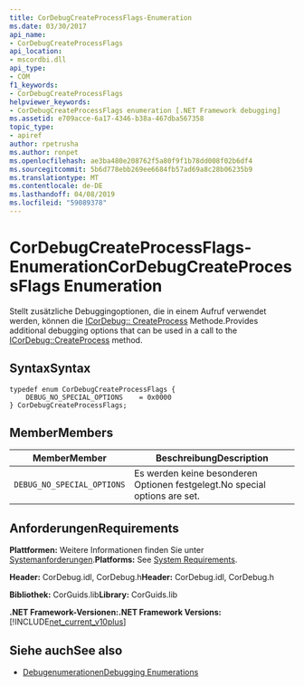 ```yaml
---
title: CorDebugCreateProcessFlags-Enumeration
ms.date: 03/30/2017
api_name:
- CorDebugCreateProcessFlags
api_location:
- mscordbi.dll
api_type:
- COM
f1_keywords:
- CorDebugCreateProcessFlags
helpviewer_keywords:
- CorDebugCreateProcessFlags enumeration [.NET Framework debugging]
ms.assetid: e709acce-6a17-4346-b38a-467dba567358
topic_type:
- apiref
author: rpetrusha
ms.author: ronpet
ms.openlocfilehash: ae3ba480e208762f5a80f9f1b78dd008f02b6df4
ms.sourcegitcommit: 5b6d778ebb269ee6684fb57ad69a8c28b06235b9
ms.translationtype: MT
ms.contentlocale: de-DE
ms.lasthandoff: 04/08/2019
ms.locfileid: "59089378"
---
```

# <a name="cordebugcreateprocessflags-enumeration"></a><span data-ttu-id="01d13-102">CorDebugCreateProcessFlags-Enumeration</span><span class="sxs-lookup"><span data-stu-id="01d13-102">CorDebugCreateProcessFlags Enumeration</span></span>
<span data-ttu-id="01d13-103">Stellt zusätzliche Debuggingoptionen, die in einem Aufruf verwendet werden, können die [ICorDebug:: CreateProcess](../../../../docs/framework/unmanaged-api/debugging/icordebug-createprocess-method.md) Methode.</span><span class="sxs-lookup"><span data-stu-id="01d13-103">Provides additional debugging options that can be used in a call to the [ICorDebug::CreateProcess](../../../../docs/framework/unmanaged-api/debugging/icordebug-createprocess-method.md) method.</span></span>  
  
## <a name="syntax"></a><span data-ttu-id="01d13-104">Syntax</span><span class="sxs-lookup"><span data-stu-id="01d13-104">Syntax</span></span>  
  
```  
typedef enum CorDebugCreateProcessFlags {  
    DEBUG_NO_SPECIAL_OPTIONS    = 0x0000  
} CorDebugCreateProcessFlags;  
```  
  
## <a name="members"></a><span data-ttu-id="01d13-105">Member</span><span class="sxs-lookup"><span data-stu-id="01d13-105">Members</span></span>  
  
|<span data-ttu-id="01d13-106">Member</span><span class="sxs-lookup"><span data-stu-id="01d13-106">Member</span></span>|<span data-ttu-id="01d13-107">Beschreibung</span><span class="sxs-lookup"><span data-stu-id="01d13-107">Description</span></span>|  
|------------|-----------------|  
|`DEBUG_NO_SPECIAL_OPTIONS`|<span data-ttu-id="01d13-108">Es werden keine besonderen Optionen festgelegt.</span><span class="sxs-lookup"><span data-stu-id="01d13-108">No special options are set.</span></span>|  
  
## <a name="requirements"></a><span data-ttu-id="01d13-109">Anforderungen</span><span class="sxs-lookup"><span data-stu-id="01d13-109">Requirements</span></span>  
 <span data-ttu-id="01d13-110">**Plattformen:** Weitere Informationen finden Sie unter [Systemanforderungen](../../../../docs/framework/get-started/system-requirements.md).</span><span class="sxs-lookup"><span data-stu-id="01d13-110">**Platforms:** See [System Requirements](../../../../docs/framework/get-started/system-requirements.md).</span></span>  
  
 <span data-ttu-id="01d13-111">**Header:** CorDebug.idl, CorDebug.h</span><span class="sxs-lookup"><span data-stu-id="01d13-111">**Header:** CorDebug.idl, CorDebug.h</span></span>  
  
 <span data-ttu-id="01d13-112">**Bibliothek:** CorGuids.lib</span><span class="sxs-lookup"><span data-stu-id="01d13-112">**Library:** CorGuids.lib</span></span>  
  
 **<span data-ttu-id="01d13-113">.NET Framework-Versionen:</span><span class="sxs-lookup"><span data-stu-id="01d13-113">.NET Framework Versions:</span></span>** [!INCLUDE[net_current_v10plus](../../../../includes/net-current-v10plus-md.md)]  
  
## <a name="see-also"></a><span data-ttu-id="01d13-114">Siehe auch</span><span class="sxs-lookup"><span data-stu-id="01d13-114">See also</span></span>

- [<span data-ttu-id="01d13-115">Debugenumerationen</span><span class="sxs-lookup"><span data-stu-id="01d13-115">Debugging Enumerations</span></span>](../../../../docs/framework/unmanaged-api/debugging/debugging-enumerations.md)

